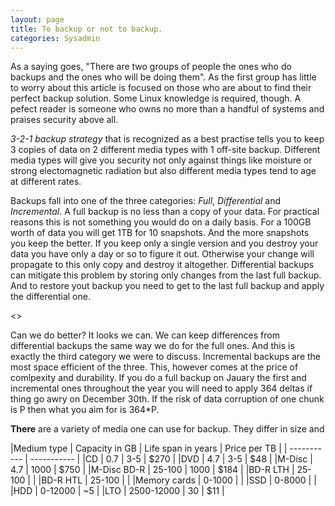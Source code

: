 ```yaml
---
layout: page
title: To backup or not to backup.
categories: Sysadmin
---
```

As a saying goes, "There are two groups of people the ones who do backups and the ones who will be doing them". As the first group has little to worry about this article is focused on those who are about to find their perfect backup solution. Some Linux knowledge is required, though. A pefect reader is someone who owns no more than a handful of systems and praises security above all.

*3-2-1 backup strategy* that is recognized as a best practise tells you to keep 3 copies of data on 2 different media types with 1 off-site backup. Different media types will give you security not only against things like moisture or strong electomagnetic radiation but also different media types tend to age at different rates.

Backups fall into one of the three categories: *Full*, *Differential* and *Incremental*. A full backup is no less than a copy of your data. For practical reasons this is not something you would do on a daily basis. For a 100GB worth of data you will get 1TB for 10 snapshots. And the more snapshots you keep the better. If you keep only a single version and you destroy your data you have only a day or so to figure it out. Otherwise your change will propagate to this only copy and destroy it altogether. Differential backups can mitigate this problem by storing only changes from the last full backup. And to restore yout backup you need to get to the last full backup and apply the differential one.

<<picture differential backup>>

Can we do better? It looks we can. We can keep differences from differential backups the same way we do for the full ones. And this is exactly the third category we were to discuss. Incremental backups are the most space efficient of the three. This, however comes at the price of comlpexity and durability. If you do a full backup on Jauary the first and incremental ones throughout the year you will need to apply 364 deltas if thing go awry on December 30th. If the risk of data corruption of one chunk is P then what you aim for is 364*P.

**There** are a variety of media one can use for backup. They differ in size and 


|Medium type | Capacity in GB | Life span in years | Price per TB |
| ----------- | ----------- |
|CD | 0.7 | 3-5 | $270 |
|DVD | 4.7 | 3-5 | $48 |
|M-Disc | 4.7 | 1000 | $750 |
|M-Disc BD-R | 25-100 | 1000 | $184 |
|BD-R LTH | 25-100 | |
|BD-R HTL | 25-100 | |
|Memory cards | 0-1000 | |
|SSD | 0-8000 | |
|HDD | 0-12000  | ~5 |
|LTO | 2500-12000  | 30 | $11 |
